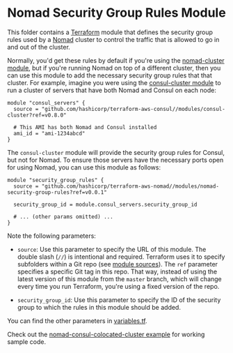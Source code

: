 # Nomad Security Group Rules Module

This folder contains a [Terraform](https://www.terraform.io/) module that defines the security group rules used by a
[Nomad](https://www.nomadproject.io/) cluster to control the traffic that is allowed to go in and out of the cluster.

Normally, you'd get these rules by default if you're using the [nomad-cluster module](https://github.com/hashicorp/terraform-aws-nomad/tree/master/modules/nomad-cluster), but if
you're running Nomad on top of a different cluster, then you can use this module to add the necessary security group
rules that that cluster. For example, imagine you were using the [consul-cluster
module](https://github.com/hashicorp/terraform-aws-consul/tree/master/modules/consul-cluster) to run a cluster of
servers that have both Nomad and Consul on each node:

```hcl
module "consul_servers" {
  source = "github.com/hashicorp/terraform-aws-consul//modules/consul-cluster?ref=v0.8.0"

  # This AMI has both Nomad and Consul installed
  ami_id = "ami-1234abcd"
}
```

The `consul-cluster` module will provide the security group rules for Consul, but not for Nomad. To ensure those
servers have the necessary ports open for using Nomad, you can use this module as follows:

```hcl
module "security_group_rules" {
  source = "github.com/hashicorp/terraform-aws-nomad//modules/nomad-security-group-rules?ref=v0.0.1"

  security_group_id = module.consul_servers.security_group_id

  # ... (other params omitted) ...
}
```

Note the following parameters:

- `source`: Use this parameter to specify the URL of this module. The double slash (`//`) is intentional
  and required. Terraform uses it to specify subfolders within a Git repo (see [module
  sources](https://www.terraform.io/docs/modules/sources.html)). The `ref` parameter specifies a specific Git tag in
  this repo. That way, instead of using the latest version of this module from the `master` branch, which
  will change every time you run Terraform, you're using a fixed version of the repo.

- `security_group_id`: Use this parameter to specify the ID of the security group to which the rules in this module
  should be added.

You can find the other parameters in [variables.tf](variables.tf).

Check out the [nomad-consul-colocated-cluster example](https://github.com/hashicorp/terraform-aws-nomad/tree/master/examples/root-example) for working	
sample code.
